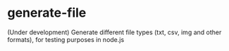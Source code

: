 # generate-file
(Under development)
Generate different file types (txt, csv, img and other formats), for testing purposes in node.js
